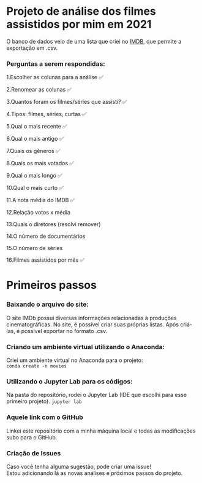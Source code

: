 # Projeto de análise dos filmes assistidos por mim em 2021

O banco de dados veio de uma lista que criei no [IMDB](http://www.imdb.com), que permite a exportação em .csv.

### Perguntas a serem respondidas:
1.Escolher as colunas para a análise ✅

2.Renomear as colunas ✅

3.Quantos foram os filmes/séries que assisti? ✅

4.Tipos: filmes, séries, curtas ✅

5.Qual o mais recente ✅

6.Qual o mais antigo ✅

7.Quais os gêneros ✅

8.Quais os mais votados ✅

9.Qual o mais longo ✅

10.Qual o mais curto ✅

11.A nota média do IMDB ✅

12.Relação votos x média 

13.Quais o diretores (resolvi remover)

14.O número de documentários

15.O número de séries

16.Filmes assistidos por mês ✅


# Primeiros passos
### Baixando o arquivo do site:
O site IMDb possui diversas informações relacionadas à produções cinematográficas.
No site, é possível criar suas próprias listas. Após criá-las, é possível exportar no formato .csv.


### Criando um ambiente virtual utilizando o Anaconda:
Criei um ambiente virtual no Anaconda para o projeto:<br>
```conda create -n movies```



### Utilizando o Jupyter Lab para os códigos:<br>
Na pasta do repositório, rodei o Jupyter Lab (IDE que escolhi para esse primeiro projeto).
```jupyter lab```

### Aquele link com o GitHub
Linkei este repositório com a minha máquina local e todas as modificações subo para o GitHub.

### Criação de Issues
Caso você tenha alguma sugestão, pode criar uma issue!<br>
Estou adicionando lá as novas análises e próximos passos do projeto.

